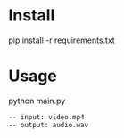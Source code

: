 # Install 
pip install -r requirements.txt

# Usage
python main.py

    -- input: video.mp4
    -- output: audio.wav
